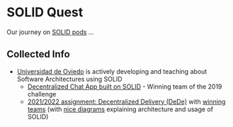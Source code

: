 # SOLID Quest

Our journey on [SOLID pods](https://solidproject.org/) ...

## Collected Info

- [Universidad de Oviedo](https://arquisoft.github.io/) is actively developing and teaching about Software Architectures using SOLID
  - [Decentralized Chat App built on SOLID](https://arquisoft.github.io/dechat_es6a2/documentation.html) - Winning team of the 2019 challenge
  - [2021/2022 assignment: Decentralized Delivery (DeDe)](https://arquisoft.github.io/course2122/labAssignmentDescription.html) with [winning teams](https://arquisoft.github.io/course2122.html#SolidChallenge) (with [nice diagrams](https://arquisoft.github.io/dede_en2a/) explaining architecture and usage of SOLID)
